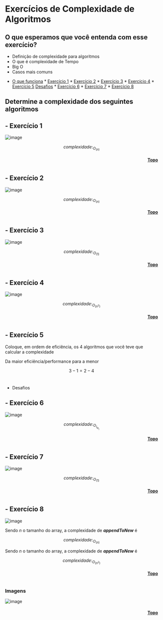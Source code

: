 <h1 id="topo">Exercícios de Complexidade de Algoritmos</h1>

## O que esperamos que você entenda com esse exercício?

- Definição de complexidade para algoritmos
- O que é complexidade de Tempo
- Big O
- Casos mais comuns

* [O que funciona](#funciona)
       * [Exercício 1](#um)
       * [Exercício 2](#dois)
       * [Exercício 3](#tres)
       * [Exercício 4](#quatro)
       * [Exercício 5](#cinco)
       [Desafios](#ndesafios)
       * [Exercício 6](#seis)
       * [Exercício 7](#sete)
       * [Exercício 8](#oito)
 
## Determine a complexidade dos seguintes algoritmos

<h2 id="um"> - Exercício 1</h2>
 
![image](https://user-images.githubusercontent.com/89301596/178891850-419e7471-e03a-4df4-85cf-b6a9b2d608c4.png)

$$
complexidade : _O_(n)
$$

<h4 align="right"><a href="#topo">Topo</a></h4>

#

<h2 id="dois"> - Exercício 2</h2>

![image](https://user-images.githubusercontent.com/89301596/178892083-6a739156-71b7-45a9-97a7-269da2b0e1a5.png)

$$
complexidade : _O_(n)
$$

<h4 align="right"><a href="#topo">Topo</a></h4>

#

<h2 id="tres"> - Exercício 3</h2>

![image](https://user-images.githubusercontent.com/89301596/178892176-6203da93-c239-4f93-959b-089d8e879dab.png)

$$
complexidade : _O_(1)
$$

<h4 align="right"><a href="#topo">Topo</a></h4>

#
 
<h2 id="quatro">- Exercício 4</h2>

![image](https://user-images.githubusercontent.com/89301596/178892392-732ddd65-9243-4dc4-a367-3ca1143aadfb.png)

$$
complexidade: _O_(n^2)
$$

<h4 align="right"><a href="#topo">Topo</a></h4>

#

<h2 id="cinco"> - Exercício 5</h2>
 
  Coloque, em ordem de eficiência, os 4 algoritmos que você teve que calcular a complexidade
  
Da maior eficiência/performance para a menor

$$
3 - 1 = 2 - 4
$$

#

- Desafios

<h2 id="seis">- Exercício 6</h2>

![image](https://user-images.githubusercontent.com/89301596/178896256-7a3aabd1-6c1b-450a-8ffd-45dfce6e41cf.png)

$$
complexidade : _O_(_b_)
$$

<h4 align="right"><a href="#topo">Topo</a></h4>

#

<h2 id="sete">- Exercício 7</h2>

![image](https://user-images.githubusercontent.com/89301596/178896346-40fd1e9b-8d13-472a-89be-ea57a168fb90.png)

 $$
complexidade : _O_(1)
$$

<h4 align="right"><a href="#topo">Topo</a></h4>

#

<h2 id="oito">- Exercício 8</h2>

![image](https://user-images.githubusercontent.com/89301596/178896449-65663788-9d2c-420e-aad9-bc46c7b4c821.png)

Sendo _n_ o tamanho do array, a complexidade de  _**appendToNew**_ é

$$
complexidade : _O_(n)
$$

Sendo _n_  o tamanho do array, a complexidade de  _**appendToNew**_ é
   
$$
complexidade : _O_(n^2)
$$

<h4 align="right"><a href="#topo">Topo</a></h4>

#

### Imagens

![image](https://user-images.githubusercontent.com/89301596/178895898-394c6790-0c1d-48ad-9fd3-e1175e1b636e.png)

<h4 align="right"><a href="#topo">Topo</a></h4>
